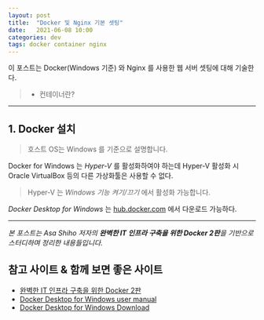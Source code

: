 ```yaml
---
layout: post
title:  "Docker 및 Nginx 기본 셋팅"
date:   2021-06-08 10:00
categories: dev
tags: docker container nginx
---
```


이 포스트는 Docker(Windows 기준) 와 Nginx 를 사용한 웹 서버 셋팅에 대해 기술한다.

>- 컨테이너란?

---

## 1. Docker 설치

>호스트 OS는 Windows 를 기준으로 설명합니다.

Docker for Windows 는 *Hyper-V* 를 활성화하여야 하는데 Hyper-V 활성화 시 Oracle VirtualBox 등의 다른 가상화툴은 사용할 수 없다.

>Hyper-V 는 *Windows 기능 켜기/끄기* 에서 활성화 가능합니다.

*Docker Desktop for Windows* 는 [hub.docker.com](https://hub.docker.com/editions/community/docker-ce-desktop-windows) 에서 다운로드 가능하다.

---

*본 포스트는 Asa Shiho 저자의 **완벽한 IT 인프라 구축을 위한 Docker 2판**을 기반으로 스터디하며 정리한 내용들입니다.*

## 참고 사이트 & 함께 보면 좋은 사이트
* [완벽한 IT 인프라 구축을 위한 Docker 2판](http://www.yes24.com/Product/Goods/64728692)
* [Docker Desktop for Windows user manual](https://docs.docker.com/docker-for-windows/)
* [Docker Desktop for Windows Download](https://hub.docker.com/editions/community/docker-ce-desktop-windows)